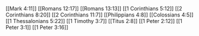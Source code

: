 [[Mark 4:11]]
[[Romans 12:17]]
[[Romans 13:13]]
[[1 Corinthians 5:12]]
[[2 Corinthians 8:20]]
[[2 Corinthians 11:7]]
[[Philippians 4:8]]
[[Colossians 4:5]]
[[1 Thessalonians 5:22]]
[[1 Timothy 3:7]]
[[Titus 2:8]]
[[1 Peter 2:12]]
[[1 Peter 3:1]]
[[1 Peter 3:16]]
